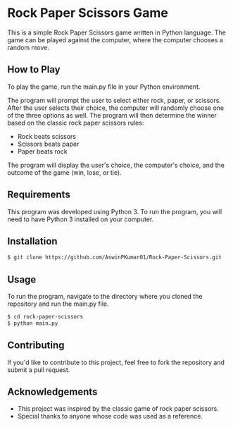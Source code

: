 # Rock Paper Scissors Game

This is a simple Rock Paper Scissors game written in Python language. The game can be played against the computer, where the computer chooses a random move.


## How to Play

To play the game, run the main.py file in your Python environment.

The program will prompt the user to select either rock, paper, or scissors.
After the user selects their choice, the computer will randomly choose one of the three options as well. The program will then determine the winner based on the classic rock paper scissors rules:

- Rock beats scissors
- Scissors beats paper
- Paper beats rock

The program will display the user's choice, the computer's choice, and the outcome of the game (win, lose, or tie).

## Requirements

This program was developed using Python 3. To run the program, you will need to have Python 3 installed on your computer.

## Installation

```sh
$ git clone https://github.com/AswinPKumar01/Rock-Paper-Scissors.git
```

## Usage

To run the program, navigate to the directory where you cloned the repository and run the main.py file.
```sh
$ cd rock-paper-scissors
$ python main.py
```

## Contributing

If you'd like to contribute to this project, feel free to fork the repository and submit a pull request.

## Acknowledgements

- This project was inspired by the classic game of rock paper scissors.
- Special thanks to anyone whose code was used as a reference.
